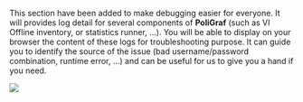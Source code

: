 This section have been added to make debugging easier for everyone. It will provides log detail for several components of **PoliGraf** (such as VI Offline inventory, or statistics runner, …). You will be able to display on your browser the content of these logs for troubleshooting purpose. It can guide you to identify the source of the issue (bad username/password combination, runtime error, …) and can be useful for us to give you a hand if you need.

![](/media/log-viewer.gif)